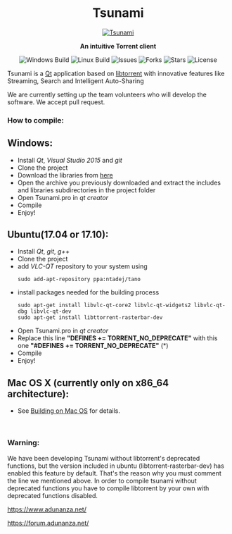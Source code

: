 <h1 align="center">Tsunami</h1>

<p align="center"><a href="https://www.adunanza.net/" target="_blank"><img alt="Tsunami" src="https://user-images.githubusercontent.com/17850495/30519264-e00d0236-9b91-11e7-8ac9-95393138693c.jpg"></a></p>

<p align="center"><b>An intuitive Torrent client</b></p>

<p align="center">
  <img src="https://ci.appveyor.com/api/projects/status/w8imugyiik0199lx?svg=true" alt="Windows Build">
  <img src="https://build.snapcraft.io/badge/AdunanzA/Tsunami.svg" alt="Linux Build">
  <img src="https://img.shields.io/github/issues/AdunanzA/Tsunami.svg" alt="Issues">
  <img src="https://img.shields.io/github/forks/AdunanzA/Tsunami.svg" alt="Forks">
  <img src="https://img.shields.io/github/stars/AdunanzA/Tsunami.svg" alt="Stars">
  <img src="https://img.shields.io/badge/license-MPLv2-blue.svg" alt="License">
</p>

Tsunami is a <a href="https://www.qt.io/">Qt</a> application based on <a href="https://github.com/arvidn/libtorrent" target="_blank">libtorrent</a> with innovative features like Streaming, Search and Intelligent Auto-Sharing

We are currently setting up the team volunteers who will develop the software. We accept pull request.

### How to compile:
## Windows:
- Install *Qt*, *Visual Studio 2015* and *git*
- Clone the project
- Download the libraries from [here](http://tsunami.adunanza.net/updates/libraries.7z)
- Open the archive you previously downloaded and extract the includes and libraries subdirectories in the project folder
- Open Tsunami.pro in *qt creator*
- Compile
- Enjoy!

## Ubuntu(17.04 or 17.10):
- Install *Qt*, *git*, *g++*
- Clone the project
- add *VLC-QT* repository to your system using  
  ````
  sudo add-apt-repository ppa:ntadej/tano
  ````
- install packages needed for the building process
  ````
  sudo apt-get install libvlc-qt-core2 libvlc-qt-widgets2 libvlc-qt-dbg libvlc-qt-dev
  sudo apt-get install libttorrent-rasterbar-dev
  ````
- Open Tsunami.pro in *qt creator*
- Replace this line **"DEFINES += TORRENT_NO_DEPRECATE"** with this one **"#DEFINES += TORRENT_NO_DEPRECATE"** (*)
- Compile
- Enjoy!

## Mac OS X (currently only on x86_64 architecture):
-  See [Building on Mac OS](platforms/MacOSX/Building_on_Mac_OS_X.md) for details.
   
<br>
  
### Warning:

<p> 
We have been developing Tsunami without libtorrent's deprecated functions, but the version included in ubuntu (libtorrent-rasterbar-dev) has enabled this feature by default. That's the reason why you must comment the line we mentioned above. In order to compile tsunami without deprecated functions you have to compile libtorrent by your own with deprecated functions disabled.
</p>

https://www.adunanza.net/

https://forum.adunanza.net/
